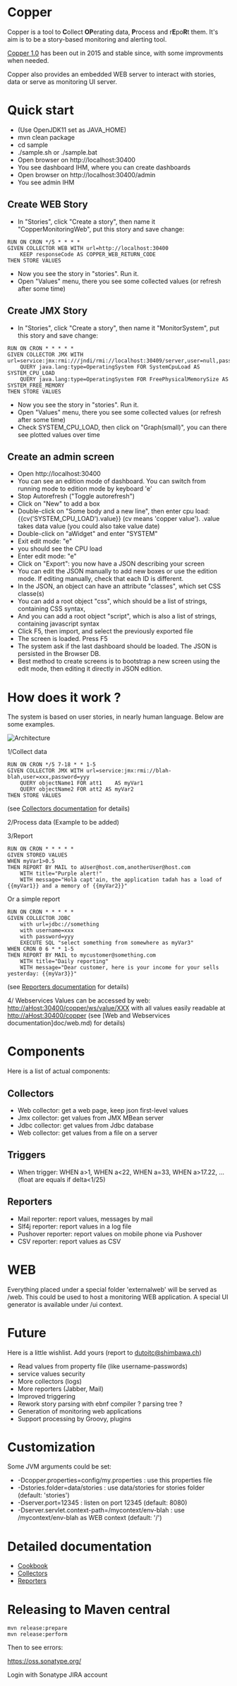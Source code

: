 # Copper
Copper is a tool to **C**ollect **OP**erating data, **P**rocess and r**E**po**R**t them.
It's aim is to be a story-based monitoring and alerting tool.

[Copper 1.0](<https://github.com/dutoitc/copper/releases/tag/v1.0.0>) has been out in 2015 and stable since, with some improvments when needed.

Copper also provides an embedded WEB server to interact with stories, data or serve as monitoring UI server.


# Quick start
* (Use OpenJDK11 set as JAVA_HOME)
* mvn clean package
* cd sample
* ./sample.sh  or ./sample.bat
* Open browser on http://localhost:30400
* You see dashboard IHM, where you can create dashboards
* Open browser on http://localhost:30400/admin
* You see admin IHM

## Create WEB Story
* In "Stories", click "Create a story", then name it "CopperMonitoringWeb", put this story and save change:
```
RUN ON CRON */5 * * * *
GIVEN COLLECTOR WEB WITH url=http://localhost:30400
    KEEP responseCode AS COPPER_WEB_RETURN_CODE
THEN STORE VALUES
```
* Now you see the story in "stories". Run it.
* Open "Values" menu, there you see some collected values (or refresh after some time)


## Create JMX Story
* In "Stories", click "Create a story", then name it "MonitorSystem", put this story and save change:
```
RUN ON CRON * * * * *
GIVEN COLLECTOR JMX WITH url=service:jmx:rmi:///jndi/rmi://localhost:30409/server,user=null,password=null
    QUERY java.lang:type=OperatingSystem FOR SystemCpuLoad AS SYSTEM_CPU_LOAD
    QUERY java.lang:type=OperatingSystem FOR FreePhysicalMemorySize AS SYSTEM_FREE_MEMORY
THEN STORE VALUES

```
* Now you see the story in "stories". Run it.
* Open "Values" menu, there you see some collected values (or refresh after some time)
* Check SYSTEM_CPU_LOAD, then click on "Graph(small)", you can there see plotted values over time

## Create an admin screen
* Open http://localhost:30400
* You can see an edition mode of dashboard. You can switch from running mode to edition mode by keyboard 'e'
* Stop Autorefresh ("Toggle autorefresh")
* Click on "New" to add a box
* Double-click on "Some body and a new line", then enter cpu load:{{cv('SYSTEM_CPU_LOAD').value}}
  (cv means 'copper value'). .value takes data value (you could also take value date)
* Double-click on "aWidget" and enter "SYSTEM"
* Exit edit mode: "e"
* you should see the CPU load
* Enter edit mode: "e"
* Click on "Export": you now have a JSON describing your screen
* You can edit the JSON manually to add new boxes or use the edition mode. If editing manually, check that each ID is different.
* In the JSON, an object can have an attribute "classes", which set CSS classe(s)
* You can add a root object "css", which should be a list of strings, containing CSS syntax,
* And you can add a root object "script", which is also a list of strings, containing javascript syntax
* Click F5, then import, and select the previously exported file
* The screen is loaded. Press F5
* The system ask if the last dashboard should be loaded. The JSON is persisted in the Browser DB.
* Best method to create screens is to bootstrap a new screen using the edit mode, then editing it directly in JSON edition.



# How does it work ?

The system is based on user stories, in nearly human language. Below are some examples.

![Architecture](doc/archi1.png)


1/Collect data
````
RUN ON CRON */5 7-18 * * 1-5
GIVEN COLLECTOR JMX WITH url=service:jmx:rmi://blah-blah,user=xxx,password=yyy
    QUERY objectName1 FOR att1    AS myVar1
    QUERY objectName2 FOR att2 AS myVar2
THEN STORE VALUES
````
(see [Collectors documentation](doc/collectors.md) for details)

2/Process data
(Example to be added)

3/Report
````
RUN ON CRON * * * * *
GIVEN STORED VALUES
WHEN myVar1>0.5
THEN REPORT BY MAIL to aUser@host.com,anotherUser@host.com
    WITH title="Purple alert!"
    WITH message="Holà capt'ain, the application tadah has a load of {{myVar1}} and a memory of {{myVar2}}"
````

Or a simple report
````
RUN ON CRON * * * * *
GIVEN COLLECTOR JDBC
    with url=jdbc://something
    with username=xxx
    with password=yyy
    EXECUTE SQL "select something from somewhere as myVar3"
WHEN CRON 0 6 * * 1-5
THEN REPORT BY MAIL to mycustomer@something.com
    WITH title="Daily reporting"
    WITH message="Dear customer, here is your income for your sells yesterday: {{myVar3}}"
````

(see [Reporters documentation](doc/reporters.md) for details)


4/ Webservices
Values can be accessed by web: <http://aHost:30400/copper/ws/value/XXX> with all values easily readable at <http://aHost:30400/copper>
(see [Web and Webservices documentation]doc/web.md) for details)


# Components
Here is a list of actual components:

## Collectors
* Web collector: get a web page, keep json first-level values
* Jmx collector: get values from JMX MBean server
* Jdbc collector: get values from Jdbc database
* Web collector: get values from a file on a server

## Triggers
* When trigger: WHEN a>1, WHEN a<22, WHEN a=33, WHEN a>17.22, ... (float are equals if delta<1/25)

## Reporters
* Mail reporter: report values, messages by mail
* Slf4j reporter: report values in a log file
* Pushover reporter: report values on mobile phone via Pushover
* CSV reporter: report values as CSV

# WEB
Everything placed under a special folder 'externalweb' will be served as /web. This could be used to host a monitoring WEB application.
A special UI generator is available under /ui context.

# Future
Here is a little wishlist. Add yours (report to dutoitc@shimbawa.ch)
* Read values from property file (like username-passwords)
* service values security
* More collectors (logs)
* More reporters (Jabber, Mail)
* Improved triggering
* Rework story parsing with ebnf compiler ? parsing tree ?
* Generation of monitoring web applications
* Support processing by Groovy, plugins

# Customization
Some JVM arguments could be set:
* -Dcopper.properties=config/my.properties : use this properties file
* -Dstories.folder=data/stories : use data/stories for stories folder (default: 'stories')
* -Dserver.port=12345 : listen on port 12345 (default: 8080)
* -Dserver.servlet.context-path=/mycontext/env-blah : use /mycontext/env-blah as WEB context (default: '/')

# Detailed documentation
* [Cookbook](doc/cookbook.md)
* [Collectors](doc/collectors.md)
* [Reporters](doc/reporters.md)

# Releasing to Maven central

```
mvn release:prepare
mvn release:perform
```

Then to see errors:

https://oss.sonatype.org/

Login with Sonatype JIRA account
